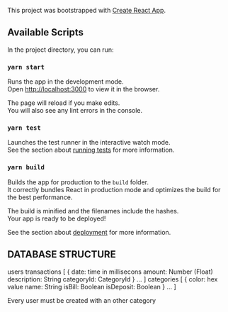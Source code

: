 This project was bootstrapped with [Create React App](https://github.com/facebook/create-react-app).

## Available Scripts

In the project directory, you can run:

### `yarn start`

Runs the app in the development mode.<br />
Open [http://localhost:3000](http://localhost:3000) to view it in the browser.

The page will reload if you make edits.<br />
You will also see any lint errors in the console.

### `yarn test`

Launches the test runner in the interactive watch mode.<br />
See the section about [running tests](https://facebook.github.io/create-react-app/docs/running-tests) for more information.

### `yarn build`

Builds the app for production to the `build` folder.<br />
It correctly bundles React in production mode and optimizes the build for the best performance.

The build is minified and the filenames include the hashes.<br />
Your app is ready to be deployed!

See the section about [deployment](https://facebook.github.io/create-react-app/docs/deployment) for more information.

## DATABASE STRUCTURE
users
    <user-id>
        transactions
            [
                {
                    date: time in millisecons
                    amount: Number (Float)
                    description: String
                    categoryId: CategoryId
                }
                ...
            ]
        categories
            [
                {
                    color: hex value
                    name: String
                    isBill: Boolean
                    isDeposit: Boolean
                }
                ...
            ]

Every user must be created with an other category
